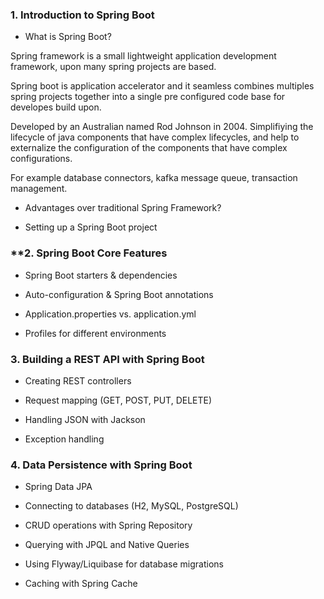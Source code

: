 ### **1. Introduction to Spring Boot**

- What is Spring Boot?

Spring framework is a small lightweight application development framework, upon many spring projects are based.

Spring boot is application accelerator and it seamless combines multiples spring projects together into a single pre configured code base for developes build upon.

Developed by an Australian named Rod Johnson in 2004.
Simplifiying the lifecycle of java components that have complex lifecycles, and help to externalize the configuration of the components that have complex configurations.

For example database connectors, kafka message queue, transaction management.


 - Advantages over traditional Spring Framework?


- Setting up a Spring Boot project

### **2. Spring Boot Core Features

- Spring Boot starters & dependencies
    
- Auto-configuration & Spring Boot annotations
    
- Application.properties vs. application.yml
    
- Profiles for different environments

### **3. Building a REST API with Spring Boot**

- Creating REST controllers
    
- Request mapping (GET, POST, PUT, DELETE)
    
- Handling JSON with Jackson
    
- Exception handling

### **4. Data Persistence with Spring Boot**

- Spring Data JPA
    
- Connecting to databases (H2, MySQL, PostgreSQL)
    
- CRUD operations with Spring Repository
    
- Querying with JPQL and Native Queries
    
- Using Flyway/Liquibase for database migrations

- Caching with Spring Cache